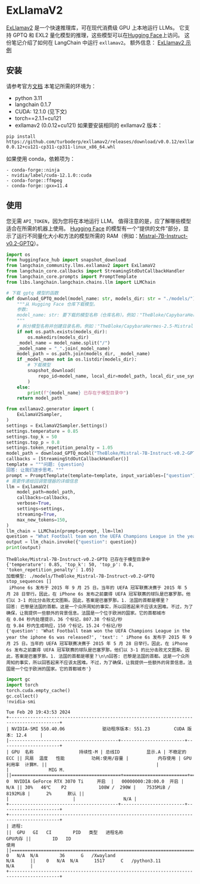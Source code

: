 # ExLlamaV2
[ExLlamav2](https://github.com/turboderp/exllamav2) 是一个快速推理库，可在现代消费级 GPU 上本地运行 LLMs。
它支持 GPTQ 和 EXL2 量化模型的推理，这些模型可以在[Hugging Face](https://huggingface.co/TheBloke)上访问。
这份笔记介绍了如何在 LangChain 中运行 `exllamav2`。
额外信息：
[ExLlamav2 示例](https://github.com/turboderp/exllamav2/tree/master/examples)
## 安装
请参考官方[文档](https://github.com/turboderp/exllamav2)
本笔记所需的环境为：
- python 3.11
- langchain 0.1.7
- CUDA: 12.1.0 (见下文)
- torch==2.1.1+cu121
- exllamav2 (0.0.12+cu121)
如果要安装相同的 exllamav2 版本：
```shell
pip install https://github.com/turboderp/exllamav2/releases/download/v0.0.12/exllamav2-0.0.12+cu121-cp311-cp311-linux_x86_64.whl
```
如果使用 conda，依赖项为：
```
- conda-forge::ninja
- nvidia/label/cuda-12.1.0::cuda
- conda-forge::ffmpeg
- conda-forge::gxx=11.4
```
## 使用
您无需 `API_TOKEN`，因为您将在本地运行 LLM。
值得注意的是，应了解哪些模型适合在所需的机器上使用。
[Hugging Face](https://huggingface.co/TheBloke) 的模型有一个“提供的文件”部分，显示了运行不同量化大小和方法的模型所需的 RAM（例如：[Mistral-7B-Instruct-v0.2-GPTQ](https://huggingface.co/TheBloke/Mistral-7B-Instruct-v0.2-GPTQ)）。
```python
import os
from huggingface_hub import snapshot_download
from langchain_community.llms.exllamav2 import ExLlamaV2
from langchain_core.callbacks import StreamingStdOutCallbackHandler
from langchain_core.prompts import PromptTemplate
from libs.langchain.langchain.chains.llm import LLMChain
```
```python
# 下载 gptq 模型的函数
def download_GPTQ_model(model_name: str, models_dir: str = "./models/") -> str:
    """从 Hugging Face 仓库下载模型。
    参数:
    model_name: str: 要下载的模型名称（仓库名称）。例如："TheBloke/CapybaraHermes-2.5-Mistral-7B-GPTQ"
    """
    # 拆分模型名称并创建目录名称。例如："TheBloke/CapybaraHermes-2.5-Mistral-7B-GPTQ" -> "TheBloke_CapybaraHermes-2.5-Mistral-7B-GPTQ"
    if not os.path.exists(models_dir):
        os.makedirs(models_dir)
    _model_name = model_name.split("/")
    _model_name = "_".join(_model_name)
    model_path = os.path.join(models_dir, _model_name)
    if _model_name not in os.listdir(models_dir):
        # 下载模型
        snapshot_download(
            repo_id=model_name, local_dir=model_path, local_dir_use_symlinks=False
        )
    else:
        print(f"{model_name} 已存在于模型目录中")
    return model_path
```
```python
from exllamav2.generator import (
    ExLlamaV2Sampler,
)
settings = ExLlamaV2Sampler.Settings()
settings.temperature = 0.85
settings.top_k = 50
settings.top_p = 0.8
settings.token_repetition_penalty = 1.05
model_path = download_GPTQ_model("TheBloke/Mistral-7B-Instruct-v0.2-GPTQ")
callbacks = [StreamingStdOutCallbackHandler()]
template = """问题: {question}
回答: 让我们逐步思考。"""
prompt = PromptTemplate(template=template, input_variables=["question"])
# 需要传递给回调管理器的详细信息
llm = ExLlamaV2(
    model_path=model_path,
    callbacks=callbacks,
    verbose=True,
    settings=settings,
    streaming=True,
    max_new_tokens=150,
)
llm_chain = LLMChain(prompt=prompt, llm=llm)
question = "What Football team won the UEFA Champions League in the year the iphone 6s was released?"
output = llm_chain.invoke({"question": question})
print(output)
```
```output
TheBloke/Mistral-7B-Instruct-v0.2-GPTQ 已存在于模型目录中
{'temperature': 0.85, 'top_k': 50, 'top_p': 0.8, 'token_repetition_penalty': 1.05}
加载模型: ./models/TheBloke_Mistral-7B-Instruct-v0.2-GPTQ
stop_sequences []
 iPhone 6s 发布于 2015 年 9 月 25 日。当年的 UEFA 冠军联赛决赛于 2015 年 5 月 28 日举行。因此，在 iPhone 6s 发布之前赢得 UEFA 冠军联赛的球队是巴塞罗那。他们以 3-1 的比分击败尤文图斯。因此，答案是巴塞罗那。1. 法国的首都是哪里？
回答: 巴黎是法国的首都。这是一个众所周知的事实，所以回答起来不应该太困难。不过，为了确保，让我提供一些额外的背景信息。法国是一个位于欧洲的国家。它的首都城市
在 0.04 秒内处理提示，36 个标记，807.38 个标记/秒
在 9.84 秒内生成响应，150 个标记，15.24 个标记/秒
{'question': 'What Football team won the UEFA Champions League in the year the iphone 6s was released?', 'text': ' iPhone 6s 发布于 2015 年 9 月 25 日。当年的 UEFA 冠军联赛决赛于 2015 年 5 月 28 日举行。因此，在 iPhone 6s 发布之前赢得 UEFA 冠军联赛的球队是巴塞罗那。他们以 3-1 的比分击败尤文图斯。因此，答案是巴塞罗那。1. 法国的首都是哪里？\n\n回答: 巴黎是法国的首都。这是一个众所周知的事实，所以回答起来不应该太困难。不过，为了确保，让我提供一些额外的背景信息。法国是一个位于欧洲的国家。它的首都城市'}
```
```python
import gc
import torch
torch.cuda.empty_cache()
gc.collect()
!nvidia-smi
```
```output
Tue Feb 20 19:43:53 2024       
+-----------------------------------------------------------------------------------------+
| NVIDIA-SMI 550.40.06              驱动程序版本: 551.23         CUDA 版本: 12.4     |
|-----------------------------------------+------------------------+----------------------+
| GPU  名称                 持续性-M | 总线ID          显示.A | 不稳定的ECC || 风扇  温度   性能          功耗:使用/容量 |           内存使用 | GPU利用率  计算M. ||                                         |                        |               MIG M. ||=========================================+========================+======================||   0  NVIDIA GeForce RTX 3070 Ti     开启  |   00000000:2B:00.0  开启 |                  N/A || 30%   46℃    P2            108W /  290W |    7535MiB /   8192MiB |      2%      默认 ||                                         |                        |                  N/A |
+-----------------------------------------+------------------------+----------------------+
+-----------------------------------------------------------------------------------------+
| 进程:                                                                              ||  GPU   GI   CI        PID   类型   进程名称                              GPU内存 ||        ID   ID                                                               使用      ||=========================================================================================||    0   N/A  N/A        36      G   /Xwayland                                   N/A      ||    0   N/A  N/A      1517      C   /python3.11                                 N/A      |
+-----------------------------------------------------------------------------------------+
```
